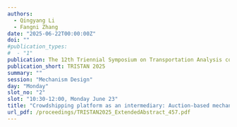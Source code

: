 ```yaml
---
authors:
  - Qingyang Li
  - Fangni Zhang
date: "2025-06-22T00:00:00Z"
doi: ""
#publication_types:
#  - "1"
publication: The 12th Triennial Symposium on Transportation Analysis conference
publication_short: TRISTAN 2025
summary: ""
session: "Mechanism Design"
day: "Monday"
slot_no: "2"
slot: "10:30-12:00, Monday June 23"
title: "Crowdshipping platform as an intermediary: Auction-based mechanism design for order allocation and payment schemes"
url_pdf: /proceedings/TRISTAN2025_ExtendedAbstract_457.pdf
---
```

